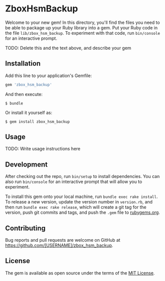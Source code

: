 # ZboxHsmBackup

Welcome to your new gem! In this directory, you'll find the files you need to be able to package up your Ruby library into a gem. Put your Ruby code in the file `lib/zbox_hsm_backup`. To experiment with that code, run `bin/console` for an interactive prompt.

TODO: Delete this and the text above, and describe your gem

## Installation

Add this line to your application's Gemfile:

```ruby
gem 'zbox_hsm_backup'
```

And then execute:

    $ bundle

Or install it yourself as:

    $ gem install zbox_hsm_backup

## Usage

TODO: Write usage instructions here

## Development

After checking out the repo, run `bin/setup` to install dependencies. You can also run `bin/console` for an interactive prompt that will allow you to experiment.

To install this gem onto your local machine, run `bundle exec rake install`. To release a new version, update the version number in `version.rb`, and then run `bundle exec rake release`, which will create a git tag for the version, push git commits and tags, and push the `.gem` file to [rubygems.org](https://rubygems.org).

## Contributing

Bug reports and pull requests are welcome on GitHub at https://github.com/[USERNAME]/zbox_hsm_backup.


## License

The gem is available as open source under the terms of the [MIT License](http://opensource.org/licenses/MIT).

